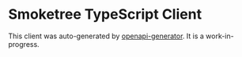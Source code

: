 # Smoketree TypeScript Client

This client was auto-generated by [openapi-generator](https://github.com/OpenAPITools/openapi-generator). It is a work-in-progress.